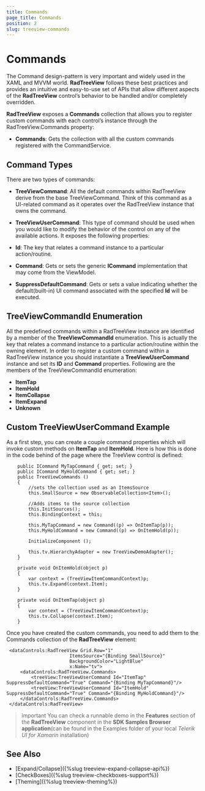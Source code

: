 ```yaml
---
title: Commands
page_title: Commands
position: 2
slug: treeview-commands
---
```


# Commands #

The Command design-pattern is very important and widely used in the XAML and MVVM world. **RadTreeView** follows these best practices and provides an intuitive and easy-to-use set of APIs that allow different aspects of the **RadTreeView** control’s behavior to be handled and/or completely overridden.

**RadTreeView** exposes a **Commands** collection that allows you to register custom commands with each control’s instance through the RadTreeView.Commands property:

* **Commands**: Gets the collection with all the custom commands registered with the CommandService. 
 
## Command Types

There are two types of commands:

* **TreeViewCommand**: All the default commands within RadTreeView derive from the base TreeViewCommand. Think of this command as a UI-related command as it operates over the RadTreeView instance that owns the command.

* **TreeViewUserCommand**: This type of command should be used when you would like to modify the behavior of the control on any of the available actions. It exposes the following properties: 

 * **Id**: The key that relates a command instance to a particular action/routine.
 * **Command**: Gets or sets the generic **ICommand** implementation that may come from the ViewModel.
 * **SuppressDefaultCommand**: Gets or sets a value indicating whether the default(built-in) UI command associated with the specified **Id** will be executed.    

## TreeViewCommandId Enumeration

All the predefined commands within a RadTreeView instance are identified by a member of the **TreeViewCommandId** enumeration. This is actually the key that relates a command instance to a particular action/routine within the owning element. In order to register a custom command within a RadTreeView instance you should instantiate a **TreeViewUserCommand** instance and set its **ID** and **Command** properties. Following are the members of the TreeViewCommandId enumeration:

* **ItemTap**
* **ItemHold**
* **ItemCollapse**
* **ItemExpand**
* **Unknown**

## Custom TreeViewUserCommand Example

As a first step, you can create a couple command properties which will invoke custom methods on **ItemTap** and **ItemHold**. Here is how this is done in the code behind of the page where the TreeView control is defined:

        public ICommand MyTapCommand { get; set; }
        public ICommand MyHoldCommand { get; set; }
        public TreeViewCommands ()
		{
			//sets the collection used as an ItemsSource
            this.SmallSource = new ObservableCollection<Item>(); 

			//Adds items to the source collection
            this.InitSources();
            this.BindingContext = this;

            this.MyTapCommand = new Command((p) => OnItemTap(p));
            this.MyHoldCommand = new Command((p) => OnItemHold(p));

            InitializeComponent ();

            this.tv.HierarchyAdapter = new TreeViewDemoAdapter();
        }

        private void OnItemHold(object p)
        {
            var context = (TreeViewItemCommandContext)p;
            this.tv.Expand(context.Item);
        }

        private void OnItemTap(object p)
        {
            var context = (TreeViewItemCommandContext)p;
            this.tv.Collapse(context.Item);
        }


Once you have created the custom commands, you need to add them to the Commands collection of the **RadTreeView** element:

     <dataControls:RadTreeView Grid.Row="1"
                           ItemsSource="{Binding SmallSource}"
                           BackgroundColor="LightBlue"
                           x:Name="tv">
         <dataControls:RadTreeView.Commands>
             <treeView:TreeViewUserCommand Id="ItemTap" SuppressDefaultCommand="True" Command="{Binding MyTapCommand}"/>
             <treeView:TreeViewUserCommand Id="ItemHold" SuppressDefaultCommand="True" Command="{Binding MyHoldCommand}"/>
         </dataControls:RadTreeView.Commands>
     </dataControls:RadTreeView>

>important You can check a runnable demo in the **Features** section of the **RadTreeView** component in the **SDK Samples Browser application**(can be found in the Examples folder of your local *Telerik UI for Xamarin* installation)

## See Also

* [Expand/Collapse]({%slug treeview-expand-collapse-api%})
* [CheckBoxes]({%slug treeview-checkboxes-support%})
* [Theming]({%slug treeview-theming%})